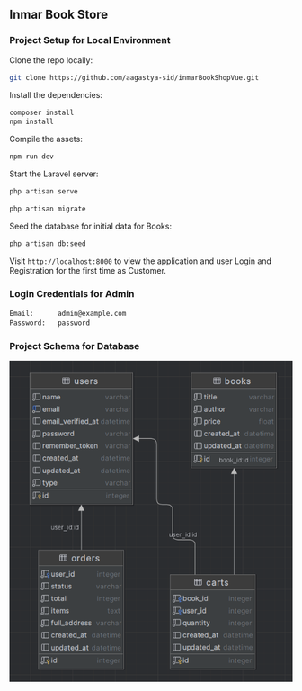 ## Inmar Book Store

### Project Setup for Local Environment

Clone the repo locally:

```sh
git clone https://github.com/aagastya-sid/inmarBookShopVue.git
```

Install the dependencies:

```sh
composer install
npm install
```

Compile the assets:

```sh
npm run dev
```

Start the Laravel server:

```sh
php artisan serve
```

```sh
php artisan migrate
```

Seed the database for initial data for Books:

```sh
php artisan db:seed
```

Visit `http://localhost:8000` to view the application and user Login and Registration for the first time as Customer.

### Login Credentials for Admin

```sh
Email:      admin@example.com
Password:   password
```

### Project Schema for Database
![Alt text](/inmarTestDB.png "Optional Title")


